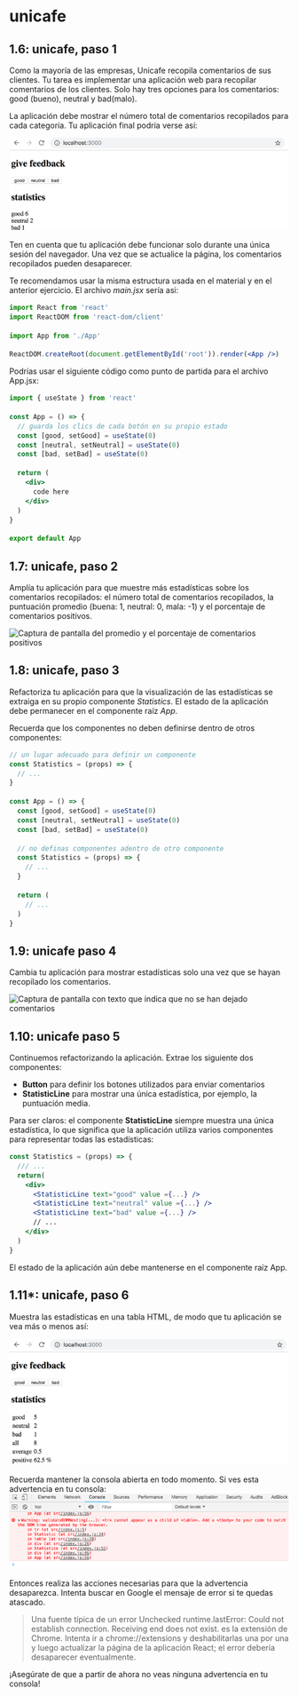 # unicafe

## 1.6: unicafe, paso 1

Como la mayoría de las empresas, Unicafe recopila comentarios de sus clientes. Tu tarea es implementar una aplicación web para recopilar comentarios de los clientes. Solo hay tres opciones para los comentarios: good (bueno), neutral y bad(malo).

La aplicación debe mostrar el número total de comentarios recopilados para cada categoría. Tu aplicación final podría verse así:

![Captura de pantalla de las opciones de comentarios](./images/image.png)

Ten en cuenta que tu aplicación debe funcionar solo durante una única sesión del navegador. Una vez que se actualice la página, los comentarios recopilados pueden desaparecer.

Te recomendamos usar la misma estructura usada en el material y en el anterior ejercicio. El archivo _main.jsx_ sería asi:

```jsx
import React from 'react'
import ReactDOM from 'react-dom/client'

import App from './App'

ReactDOM.createRoot(document.getElementById('root')).render(<App />)
```

Podrías usar el siguiente código como punto de partida para el archivo App.jsx:

```jsx
import { useState } from 'react'

const App = () => {
  // guarda los clics de cada botón en su propio estado
  const [good, setGood] = useState(0)
  const [neutral, setNeutral] = useState(0)
  const [bad, setBad] = useState(0)

  return (
    <div>
      code here
    </div>
  )
}

export default App

```

## 1.7: unicafe, paso 2

Amplía tu aplicación para que muestre más estadísticas sobre los comentarios recopilados: el número total de comentarios recopilados, la puntuación promedio (buena: 1, neutral: 0, mala: -1) y el porcentaje de comentarios positivos.

![Captura de pantalla del promedio y el porcentaje de comentarios positivos](image-1.png)

## 1.8: unicafe, paso 3

Refactoriza tu aplicación para que la visualización de las estadísticas se extraiga en su propio componente _Statistics_. El estado de la aplicación debe permanecer en el componente raíz _App_.

Recuerda que los componentes no deben definirse dentro de otros componentes:

```jsx
// un lugar adecuado para definir un componente
const Statistics = (props) => {
  // ...
}

const App = () => {
  const [good, setGood] = useState(0)
  const [neutral, setNeutral] = useState(0)
  const [bad, setBad] = useState(0)

  // no definas componentes adentro de otro componente
  const Statistics = (props) => {
    // ...
  }

  return (
    // ...
  )
}
```

## 1.9: unicafe paso 4

Cambia tu aplicación para mostrar estadísticas solo una vez que se hayan recopilado los comentarios.

![Captura de pantalla con texto que indica que no se han dejado comentarios](image-2.png)

## 1.10: unicafe paso 5

Continuemos refactorizando la aplicación. Extrae los siguiente dos componentes:

- **Button** para definir los botones utilizados para enviar comentarios
- **StatisticLine** para mostrar una única estadística, por ejemplo, la puntuación media.

Para ser claros: el componente **StatisticLine** siempre muestra una única estadística, lo que significa que la aplicación utiliza varios componentes para representar todas las estadísticas:

```jsx
const Statistics = (props) => {
  /// ...
  return(
    <div>
      <StatisticLine text="good" value ={...} />
      <StatisticLine text="neutral" value ={...} />
      <StatisticLine text="bad" value ={...} />
      // ...
    </div>
  )
}
```

El estado de la aplicación aún debe mantenerse en el componente raíz App.

## 1.11*: unicafe, paso 6

Muestra las estadísticas en una tabla HTML, de modo que tu aplicación se vea más o menos así:

![Captura de pantalla de la tabla de estadísticas](./images/image-3.png)

Recuerda mantener la consola abierta en todo momento. Si ves esta advertencia en tu consola:
![Advertencia en la consola](./images/image-4.png)

Entonces realiza las acciones necesarias para que la advertencia desaparezca. Intenta buscar en Google el mensaje de error si te quedas atascado.

>Una fuente típica de un error Unchecked runtime.lastError: Could not establish connection. Receiving end does not exist. es la extensión de Chrome. Intenta ir a chrome://extensions y deshabilitarlas una por una y luego actualizar la página de la aplicación React; el error debería desaparecer eventualmente.

¡Asegúrate de que a partir de ahora no veas ninguna advertencia en tu consola!
